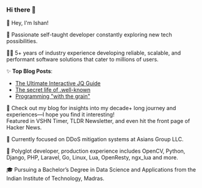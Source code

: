 ### Hi there 👋

<!--
**sad-pixel/sad-pixel** is a ✨ _special_ ✨ repository because its `README.md` (this file) appears on your GitHub profile.

Here are some ideas to get you started:

- 🔭 I’m currently working on ...
- 🌱 I’m currently learning ...
- 👯 I’m looking to collaborate on ...
- 🤔 I’m looking for help with ...
- 💬 Ask me about ...
- 📫 How to reach me: ...
- 😄 Pronouns: ...
- ⚡ Fun fact: ...
-->
👋 Hey, I'm Ishan!

🚀 Passionate self-taught developer constantly exploring new tech possibilities.

👨‍💻 5+ years of industry experience developing reliable, scalable, and performant software solutions that cater to millions of users.

✨ **Top Blog Posts**:
- [The Ultimate Interactive JQ Guide](https://ishan.page/blog/2023-11-06-jq-by-example/)
- [The secret life of .well-known](https://ishan.page/blog/2023-07-02-well-known/)
- [Programming "with the grain"](https://ishan.page/blog/2023-07-09-programming-with-the-grain/)

📝 Check out my blog for insights into my decade+ long journey and experiences—I hope you find it interesting!  
Featured in VSHN Timer, TLDR Newsletter, and even hit the front page of Hacker News.

🔧 Currently focused on DDoS mitigation systems at Asians Group LLC.

🌟 Polyglot developer, production experience includes OpenCV, Python, Django, PHP, Laravel, Go, Linux, Lua, OpenResty, ngx_lua and more.

🎓 Pursuing a Bachelor’s Degree in Data Science and Applications from the Indian Institute of Technology, Madras.
